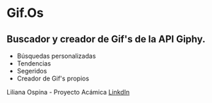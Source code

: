 # Gif.Os

## Buscador y creador de Gif's de la API Giphy.

- Búsquedas personalizadas
- Tendencias
- Segeridos
- Creador de Gif's propios

Liliana Ospina - Proyecto Acámica
[LinkdIn](https://www.linkedin.com/in/lilianaospinau/)
